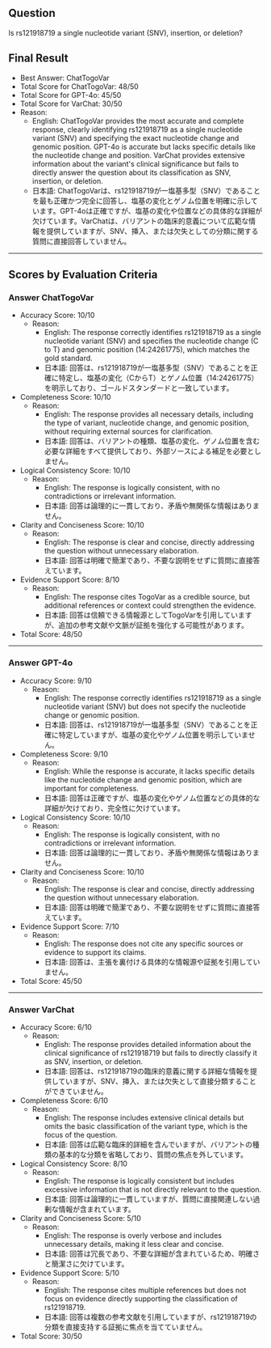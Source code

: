 ## Question

Is rs121918719 a single nucleotide variant (SNV), insertion, or deletion?

## Final Result

- Best Answer: ChatTogoVar
- Total Score for ChatTogoVar: 48/50
- Total Score for GPT-4o: 45/50
- Total Score for VarChat: 30/50
- Reason:
  - English: ChatTogoVar provides the most accurate and complete response, clearly identifying rs121918719 as a single nucleotide variant (SNV) and specifying the exact nucleotide change and genomic position. GPT-4o is accurate but lacks specific details like the nucleotide change and position. VarChat provides extensive information about the variant's clinical significance but fails to directly answer the question about its classification as SNV, insertion, or deletion.
  - 日本語: ChatTogoVarは、rs121918719が一塩基多型（SNV）であることを最も正確かつ完全に回答し、塩基の変化とゲノム位置を明確に示しています。GPT-4oは正確ですが、塩基の変化や位置などの具体的な詳細が欠けています。VarChatは、バリアントの臨床的意義について広範な情報を提供していますが、SNV、挿入、または欠失としての分類に関する質問に直接回答していません。

---

## Scores by Evaluation Criteria

### Answer ChatTogoVar
- Accuracy Score: 10/10
  - Reason: 
    - English: The response correctly identifies rs121918719 as a single nucleotide variant (SNV) and specifies the nucleotide change (C to T) and genomic position (14:24261775), which matches the gold standard.
    - 日本語: 回答は、rs121918719が一塩基多型（SNV）であることを正確に特定し、塩基の変化（CからT）とゲノム位置（14:24261775）を明示しており、ゴールドスタンダードと一致しています。
- Completeness Score: 10/10
  - Reason: 
    - English: The response provides all necessary details, including the type of variant, nucleotide change, and genomic position, without requiring external sources for clarification.
    - 日本語: 回答は、バリアントの種類、塩基の変化、ゲノム位置を含む必要な詳細をすべて提供しており、外部ソースによる補足を必要としません。
- Logical Consistency Score: 10/10
  - Reason: 
    - English: The response is logically consistent, with no contradictions or irrelevant information.
    - 日本語: 回答は論理的に一貫しており、矛盾や無関係な情報はありません。
- Clarity and Conciseness Score: 10/10
  - Reason: 
    - English: The response is clear and concise, directly addressing the question without unnecessary elaboration.
    - 日本語: 回答は明確で簡潔であり、不要な説明をせずに質問に直接答えています。
- Evidence Support Score: 8/10
  - Reason: 
    - English: The response cites TogoVar as a credible source, but additional references or context could strengthen the evidence.
    - 日本語: 回答は信頼できる情報源としてTogoVarを引用していますが、追加の参考文献や文脈が証拠を強化する可能性があります。
- Total Score: 48/50

---

### Answer GPT-4o
- Accuracy Score: 9/10
  - Reason: 
    - English: The response correctly identifies rs121918719 as a single nucleotide variant (SNV) but does not specify the nucleotide change or genomic position.
    - 日本語: 回答は、rs121918719が一塩基多型（SNV）であることを正確に特定していますが、塩基の変化やゲノム位置を明示していません。
- Completeness Score: 9/10
  - Reason: 
    - English: While the response is accurate, it lacks specific details like the nucleotide change and genomic position, which are important for completeness.
    - 日本語: 回答は正確ですが、塩基の変化やゲノム位置などの具体的な詳細が欠けており、完全性に欠けています。
- Logical Consistency Score: 10/10
  - Reason: 
    - English: The response is logically consistent, with no contradictions or irrelevant information.
    - 日本語: 回答は論理的に一貫しており、矛盾や無関係な情報はありません。
- Clarity and Conciseness Score: 10/10
  - Reason: 
    - English: The response is clear and concise, directly addressing the question without unnecessary elaboration.
    - 日本語: 回答は明確で簡潔であり、不要な説明をせずに質問に直接答えています。
- Evidence Support Score: 7/10
  - Reason: 
    - English: The response does not cite any specific sources or evidence to support its claims.
    - 日本語: 回答は、主張を裏付ける具体的な情報源や証拠を引用していません。
- Total Score: 45/50

---

### Answer VarChat
- Accuracy Score: 6/10
  - Reason: 
    - English: The response provides detailed information about the clinical significance of rs121918719 but fails to directly classify it as SNV, insertion, or deletion.
    - 日本語: 回答は、rs121918719の臨床的意義に関する詳細な情報を提供していますが、SNV、挿入、または欠失として直接分類することができていません。
- Completeness Score: 6/10
  - Reason: 
    - English: The response includes extensive clinical details but omits the basic classification of the variant type, which is the focus of the question.
    - 日本語: 回答は広範な臨床的詳細を含んでいますが、バリアントの種類の基本的な分類を省略しており、質問の焦点を外しています。
- Logical Consistency Score: 8/10
  - Reason: 
    - English: The response is logically consistent but includes excessive information that is not directly relevant to the question.
    - 日本語: 回答は論理的に一貫していますが、質問に直接関連しない過剰な情報が含まれています。
- Clarity and Conciseness Score: 5/10
  - Reason: 
    - English: The response is overly verbose and includes unnecessary details, making it less clear and concise.
    - 日本語: 回答は冗長であり、不要な詳細が含まれているため、明確さと簡潔さに欠けています。
- Evidence Support Score: 5/10
  - Reason: 
    - English: The response cites multiple references but does not focus on evidence directly supporting the classification of rs121918719.
    - 日本語: 回答は複数の参考文献を引用していますが、rs121918719の分類を直接支持する証拠に焦点を当てていません。
- Total Score: 30/50